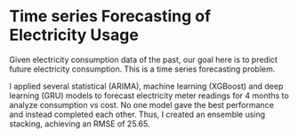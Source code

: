 # Time series Forecasting of Electricity Usage

Given electricity consumption data of the past, our goal here is to predict future electricity consumption. This is a time series forecasting problem.

I applied several statistical (ARIMA), machine learning (XGBoost) and deep learning (GRU) models to forecast electricity meter readings for 4 months to analyze consumption vs cost. No one model gave the best performance and instead completed each other. Thus, I created an ensemble using stacking, achieving an RMSE of 25.65.

